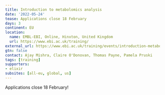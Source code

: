 ```yaml
---
title: Introduction to metabolomics analysis
date: '2022-05-24'
tease: Applications close 18 February
days: 3
continent: EU
location:
  name: EMBL-EBI, Online, Hinxton, United Kingdom
  url: https://www.ebi.ac.uk/training/
external_url: https://www.ebi.ac.uk/training/events/introduction-metabolomics-analysis/
gtn: false
contact: Ajay Mishra, Claire O'Donovan, Thomas Payne, Pamela Pruski
tags: [training]
supporters:
- elixir
subsites: [all-eu, global, us]
---
```


Applications close 18 February!
